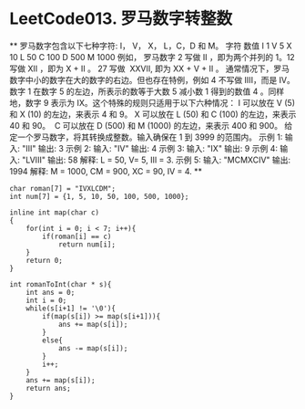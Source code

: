 # LeetCode013. 罗马数字转整数
**
罗马数字包含以下七种字符: I， V， X， L，C，D 和 M。
字符          数值
I             1
V             5
X             10
L             50
C             100
D             500
M             1000
例如， 罗马数字 2 写做 II ，即为两个并列的 1。12 写做 XII ，即为 X + II 。 27 写做  XXVII, 即为 XX + V + II 。
通常情况下，罗马数字中小的数字在大的数字的右边。但也存在特例，例如 4 不写做 IIII，而是 IV。数字 1 在数字 5 的左边，所表示的数等于大数 5 减小数 1 得到的数值 4 。同样地，数字 9 表示为 IX。这个特殊的规则只适用于以下六种情况：
I 可以放在 V (5) 和 X (10) 的左边，来表示 4 和 9。
X 可以放在 L (50) 和 C (100) 的左边，来表示 40 和 90。 
C 可以放在 D (500) 和 M (1000) 的左边，来表示 400 和 900。
给定一个罗马数字，将其转换成整数。输入确保在 1 到 3999 的范围内。
示例 1:
输入: "III"
输出: 3
示例 2:
输入: "IV"
输出: 4
示例 3:
输入: "IX"
输出: 9
示例 4:
输入: "LVIII"
输出: 58
解释: L = 50, V= 5, III = 3.
示例 5:
输入: "MCMXCIV"
输出: 1994
解释: M = 1000, CM = 900, XC = 90, IV = 4.
**

```
char roman[7] = "IVXLCDM";
int num[7] = {1, 5, 10, 50, 100, 500, 1000};

inline int map(char c)
{
    for(int i = 0; i < 7; i++){
        if(roman[i] == c)
            return num[i];
    }
    return 0;
}

int romanToInt(char * s){
    int ans = 0;
    int i = 0;
    while(s[i+1] != '\0'){
        if(map(s[i]) >= map(s[i+1])){
            ans += map(s[i]);
        }
        else{
            ans -= map(s[i]);
        }
        i++;
    }
    ans += map(s[i]);
    return ans;
}
```